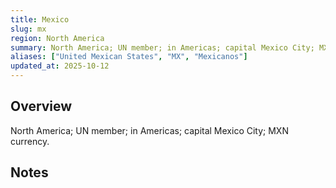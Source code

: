 ```yaml
---
title: Mexico
slug: mx
region: North America
summary: North America; UN member; in Americas; capital Mexico City; MXN currency.
aliases: ["United Mexican States", "MX", "Mexicanos"]
updated_at: 2025-10-12
---
```


## Overview

North America; UN member; in Americas; capital Mexico City; MXN currency.

## Notes

<!-- Add your first note below -->
